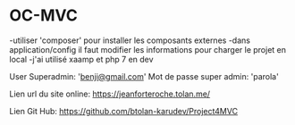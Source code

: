 # OC-MVC

-utiliser 'composer' pour installer les composants externes
-dans application/config  il faut modifier les informations pour charger le projet en local
-j'ai utilisé xaamp et php 7 en dev

User Superadmin:
'benji@gmail.com'
Mot de passe super admin:
'parola'

Lien url du site online:
https://jeanforteroche.tolan.me/

Lien Git Hub:
https://github.com/btolan-karudev/Project4MVC
